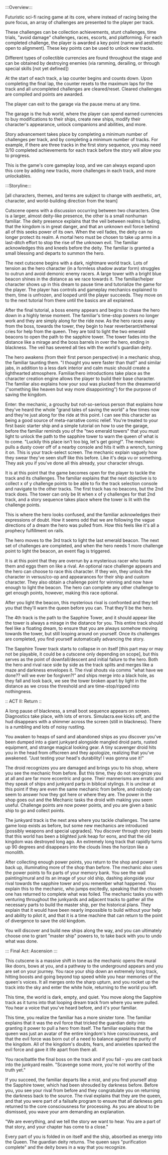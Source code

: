:::Overview:::

Futuristic sci-fi racing game at its core, where instead of racing being the pure focus, an array of challenges are presented to the player per track.

These challenges can be collection achievements, stunt challenges, time trials, "avoid damage" challenges, races, escorts, and platforming. For each completed challenge, the player is awarded a key point (name and aesthetic open to alignment). These key points can be used to unlock new tracks.

Different types of collectible currencies are found throughout the stage and can be obtained by destroying enemies (via ramming, derailing, or through special skills [not yet defined])

At the start of each track, a lap counter begins and counts down. Upon completing the final lap, the counter resets to the maximum laps for the track and all uncompleted challenges are cleared/reset. Cleared challenges are compiled and points are awarded. 

The player can exit to the garage via the pause menu at any time.

The garage is the hub world, where the player can spend earned currencies to buy modifications to their ships, create new ships, modify their character's appearance, unlock companions and abilities, and more.

Story advancement takes place by completing a minimum number of challenges per track, and by completing a minimum number of tracks. For example, if there are three tracks in the first story sequence, you may need 3/10 completed achievements for each track before the story will allow you to progress. 

This is the game's core gameplay loop, and we can always expand upon this core by adding new tracks, more challenges in each track, and more unlockables. 


:::Storyline:::

[all characters, themes, and terms are subject to change with aesthetic, art, character, and world-building direction from the team]


Cutscene opens with a discussion occurring between two characters. One is a larger, almost deity-like presence, the other is a small nonhuman familiar. The deity presence explains that the veil between realms is fading, that the kingdom is in great danger, and that an unknown evil force behind all of this seeks power of its own. When the veil fades, the deity can no longer protect its realm. A mortal hero must be chosen to take up arms in a last-ditch effort to stop the rise of the unknown evil. The familiar acknowledges this and kneels before the deity. The familiar is granted a small blessing and departs to summon the hero.

The next cutscene begins with a dark, nightmare world track. Lots of tension as the hero character (in a formless shadow avatar form) struggles to outrun and avoid demonic enemy racers. A large tower with a bright blue beacon shines in the distance as we race towards it. The familiar/helper character shows up in this dream to pause time and tutorialize the game for the player. The player has controls and gameplay mechanics explained to them, time is unfrozen, and looped until the player succeeds. They move on to the next tutorial from there until the basics are all explained. 

After the final tutorial, a boss enemy appears and begins to chase the hero down in a highly tense moment. The familiar's time-stop powers no longer work and they are simply along for the ride now. As the hero races away from the boss, towards the tower, they begin to hear reverberant/ethereal cries for help from the queen. They are told to light the two emerald beacons to open the path to the sapphire tower. The tower fades into the distance like a mirage and the boss barrels in over the hero, ending in blackness. The veil has severed all ties with the world's guardian deity. 

The hero awakens (from their first person perspective) in a mechanic shop, the familiar taunting them. "I thought you were faster than that!" and similar jabs, in addition to a less dark interior and calm music should create a lighthearted atmosphere. 
Familiar/hero introductions take place as the character creation engine allows the player to build their base character. The familiar also explains how your soul was plucked from the dreamworld ("something like heaven but way more disappointing") for the purpose of saving the kingdom.

Enter: the mechanic, a grouchy but not-so-serious person that explains how they've heard the whole "grand tales of saving the world" a few times now and they're just along for the ride at this point. I can see this character as being a good source of meta-narrative comic relief. You're treated to your first basic starter ship and a simple tutorial on how to use the garage, before the familiar reminds you of the "two emerald towers" that you must light to unlock the path to the sapphire tower to warn the queen of what is to come. "Luckily this place isn't too big, let's get going!". The mechanic pulls a dusty cover off of a nearby console and hits it with a wrench, turning it on. This is your track-select screen. The mechanic explain vaguely how they swear they've seen stuff like this before. Like it's deja vu or something. They ask you if you've done all this already, your character shrugs.


It is at this point that the game becomes open for the player to tackle the track and its challenges. The familiar explains that the next objective is to collect x of y challenge points to be able to fix the track selection console and navigate to the other tracks. The first track has no beacons, but the 2nd track does. The tower can only be lit when x of y challenges for that 2nd track, and a story sequence takes place where the tower is lit with the challenge points.

This is where the hero looks confused, and the familiar acknowledges their expressions of doubt. How it seems odd that we are following the vague directions of a dream the hero was pulled from. How this feels like it's all a prophecy fulfillment on rails. 

The hero moves to the 3rd track to light the last emerald beacon.
The next set of challenges are completed, and when the hero needs 1 more challenge point to light the beacon, an event flag is triggered. 

It is at this point that they are overrun by a mysterious racer who taunts them and eggs them on like a rival. An optional race challenge appears and the hero can choose to race this character. If they win, they unlock the character in versus/co-op and appearances for their ship and custom character. They also obtain a challenge point for winning and now have enough to light the beacon. The hero can complete any other challenge to get enough points, however, making this race optional. 

After you light the beacon, this mysterious rival is confronted and they tell you that they'll warn the queen before you can. That they'll be the hero. 

The 4th track is the path to the Sapphire Tower, and it should appear like the tower is always a mirage in the distance for you. This entire track should feel like a floating dream, to ensure that you are always somehow moving towards the tower, but still looping around on yourself. Once its challenges are completed, you find yourself automatically advancing the story. 

The Sapphire Tower track starts to collapse in on itself [this part may or may not be playable, it could be a cutscene only depending on scope], but this serves as the point of downfall/descent and initial failure to the hero. Both the hero and rival race side by side as the track splits and merges like a maze and darkness envelopes it. The rival shouts via comms "what have we done?? will we ever be forgiven?!" and ships merge into a black hole, as they fall and look back, we see the tower broken apart by light in the distance as we cross the threshold and are time-stop/ripped into nothingness. 

:: ACT II: Return ::

A long pause of blackness, a small boot sequence appears on screen. Diagnostics take place, with lots of errors. Simulacra.exe kicks off, and the hud disappears with a shimmer across the screen (still in blackness). There is a rumbling and lots of noisy rustling.

You awaken to heaps of sand and abandoned ships as you discover you've been dumped into a giant junkyard alongside mangled droid parts, rusted equipment, and strange magical looking gear. A tiny scavenger droid hits you in the head from offscreen and they apologize, realizing that you've awakened. "Just testing your head's durability! I was gonna use it!"

The droid recognizes you are damaged and brings you to his shop, where you see the mechanic from before. But this time, they do not recognize you at all and are far more eccentric and gone. Their mannerisms are erratic and they speak of ships and junkyard parts in biblical stylings. It is unclear at this point if they are even the same mechanic from before, and nobody can seem to answer how they got here or where they are. The power in the shop goes out and the Mechanic tasks the droid with making you seem useful. Challenge points are now power points, and you are given a basic ship to go and collect points.

The junkyard track is the next area where you tackle challenges. The same game loop exists as before, but some new mechanics are introduced [possibly weapons and special upgrades]. You discover through story beats that this world has been a blighted junk heap for eons, and that the old kingdom was destroyed long ago. An extremely long track that rapidly turns up 90 degrees and disappears into the clouds lines the horizon like a monolith.

After collecting enough power points, you return to the shop and power it back up, illuminating more of the shop than before. The mechanic also uses the power points to fix parts of your memory bank. You see the wall painting/mural and its an image of your old ship, dashing alongside your rival towards the sapphire tower and you remember what happened. You explain this to the mechanic, who jumps excitedly, speaking that the chosen one has returned to complete what was foiled. The mechanic tasks you with venturing throughout the junkyards and adjacent tracks to gather all the necessary parts to build the master ship, per the historical plans. They explain that it would have been nearly impossible to build without your help and ability to pilot it, and that it is a time machine that can return to the point of divergence to save the old kingdom. 

You will discover and build new ships along the way, and you can ultimately choose one to grant "master ship" powers to, to take back with you to undo what was done. 

::: Final Act: Ascension :::

This cutscene is a massive shift in tone as the mechanic opens the mural like doors, bows at you, and a pathway to the underground appears and you are set on your journey. You race your ship down an extremely long track, hitting boosts and going beyond top speed while you hear memories of the queen's voices. It all merges onto the sharp upturn, and you rocket up the track into the sky and enter the white hole, returning to the world you left. 

This time, the world is dark, empty, and quiet. You move along the Sapphire track as it turns into that looping dream track from where you were pulled. You hear a voice that you've heard before, and it's your familiar. 

This time, you realize the familiar has a more sinister tone. The familiar explains that it was the evil force that tricked the guardian deity into granting it power to pull a hero from itself. The familiar explains that the queen was just an avatar of the entire kingdom's hive consciousness, and that the evil force was born out of a need to balance against the purity of the kingdom. All of the kingdom's doubts, fears, and anxieties sparked the evil force and gave it life apart from them all. 

You race/battle the final boss on the track and if you fail - you are cast back into the junkyard realm. "Scavenge some more, you're not worthy of the truth yet."

If you succeed, the familiar departs like a mist, and you find yourself atop the Sapphire tower, which had been shrouded by darkness before. Before you, you see your rival from before and they congratulate you on returning the darkness back to the source. The rival explains that they are the queen, and that you were part of a failsafe program to ensure that all darkness gets returned to the core consciousness for processing. As you are about to be dismissed, you wave your arm demanding an explanation.

"We are everything, and we tell the story we want to hear. You are a part of that story, and your chapter has come to a close."

Every part of you is folded in on itself and the ship, absorbed as energy into the Queen. The guardian deity returns. The queen says "purification complete" and the deity bows in a way that you recognize. 
